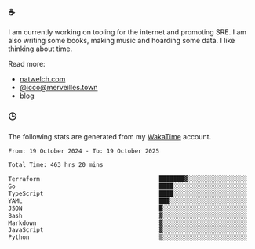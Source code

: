 ### ☕

I am currently working on tooling for the internet and promoting SRE. I am also writing some books, making music and hoarding some data. I like thinking about time.

Read more:

 - [natwelch.com](https://natwelch.com)
 - [@icco@merveilles.town](https://merveilles.town/@icco)
 - [blog](https://writing.natwelch.com)

### 🕒

The following stats are generated from my [WakaTime](https://wakatime.com/@icco) account.

<!--START_SECTION:waka-->

```txt
From: 19 October 2024 - To: 19 October 2025

Total Time: 463 hrs 20 mins

Terraform                                  ███████▓░░░░░░░░░░░░░░░░░   31.17 %
Go                                         ████░░░░░░░░░░░░░░░░░░░░░   16.63 %
TypeScript                                 ████░░░░░░░░░░░░░░░░░░░░░   15.85 %
YAML                                       ███░░░░░░░░░░░░░░░░░░░░░░   11.88 %
JSON                                       █░░░░░░░░░░░░░░░░░░░░░░░░   03.66 %
Bash                                       ▓░░░░░░░░░░░░░░░░░░░░░░░░   02.83 %
Markdown                                   ▓░░░░░░░░░░░░░░░░░░░░░░░░   02.63 %
JavaScript                                 ▓░░░░░░░░░░░░░░░░░░░░░░░░   02.04 %
Python                                     ▒░░░░░░░░░░░░░░░░░░░░░░░░   01.69 %
```

<!--END_SECTION:waka-->
